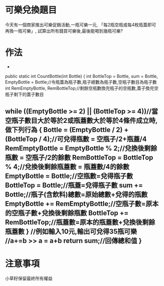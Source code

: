 # 可樂兌換題目
今天有一個商家推出可樂促銷活動,一瓶可樂一元,
「每2瓶空瓶或每4枚瓶蓋即可再換一瓶可樂」,
試算出所有錢買可樂後,最後能喝到幾瓶可樂?
# 作法
-
public static int CountBottle(int Bottle)
{
  int BottleTop = Bottle, sum = Bottle, EmptyBottle = Bottle;//令瓶蓋為瓶子數,瓶子總數為瓶子數,空瓶子數目為瓶子數
  int RemEmptyBottle, RemBottleTop;//剩餘空瓶數換完瓶子的空瓶數,蓋子換完空瓶子剩下的蓋子數目 
    
  while ((EmptyBottle >= 2) || (BottleTop >= 4))//當空瓶子數目大於等於2或瓶蓋數大於等於4條件成立時,做下列行為
    {
       Bottle = (EmptyBottle / 2) + (BottleTop / 4);//可兌得瓶數 = 空瓶子/2+瓶蓋/4
       RemEmptyBottle = EmptyBottle % 2;//兌換後剩餘瓶數 =  空瓶子/2的餘數
       RemBottleTop = BottleTop % 4;//兌換後剩餘瓶蓋數 =  瓶蓋數/4的餘數
       EmptyBottle = Bottle;//空瓶數=兌得瓶子數
       BottleTop = Bottle;//瓶蓋=兌得瓶子數
       sum += Bottle;//瓶子(含飲料)總數=原始總數+兌得的瓶數
       EmptyBottle += RemEmptyBottle;//空瓶子數=原本的空瓶子數+兌換後剩餘瓶數
       BottleTop += RemBottleTop;//瓶蓋數=原本的瓶蓋數+兌換後剩餘瓶蓋數
    }
    //例如輸入10元,輸出可兌得35瓶可樂
    //a+=b >> a = a+b
    return sum;//回傳總和值
}
-
# 注意事項
小草籽保留最終所有權益
